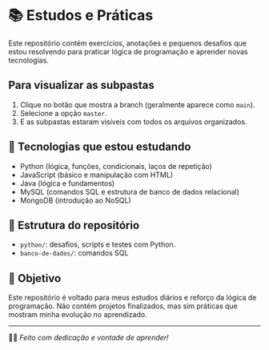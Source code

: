 # 📚 Estudos e Práticas

Este repositório contém exercícios, anotações e pequenos desafios que estou resolvendo para praticar lógica de programação e aprender novas tecnologias.

## Para visualizar as subpastas 
1. Clique no botão que mostra a branch (geralmente aparece como `main`).
2. Selecione a opção `master`.
3. E as subpastas estaram visíveis com todos os arquivos organizados.

## 🚀 Tecnologias que estou estudando
- Python (lógica, funções, condicionais, laços de repetição)
- JavaScript (básico e manipulação com HTML)
- Java (lógica e fundamentos)
- MySQL (comandos SQL e estrutura de banco de dados relacional)
- MongoDB (introdução ao NoSQL)

## 📂 Estrutura do repositório
- `python/`: desafios, scripts e testes com Python.
- `banco-de-dados/`: comandos SQL 

## 📌 Objetivo
Este repositório é voltado para meus estudos diários e reforço da lógica de programação. Não contém projetos finalizados, mas sim práticas que mostram minha evolução no aprendizado.

---

👩‍💻 *Feito com dedicação e vontade de aprender!*
